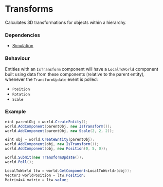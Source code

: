 # Transforms
Calculates 3D transformations for objects within a hierarchy.

### Dependencies
* [Simulation](https://github.com/simulation-tree/simulation)

### Behaviour
Entities with an `IsTransform` component will have a `LocalToWorld` component built
using data from these components (relative to the parent entity), whenever the `TransformUpdate` event
is polled:
* `Position`
* `Rotation`
* `Scale`

### Example
```cs
eint parentObj = world.CreateEntity();
world.AddComponent(parentObj, new IsTransform());
world.AddComponent(parentObj, new Scale(2, 2, 2));

eint obj = world.CreateEntity(parentObj);
world.AddComponent(obj, new IsTransform());
world.AddComponent(obj, new Position(0, 5, 0));

world.Submit(new TransformUpdate());
world.Poll();

LocalToWorld ltw = world.GetComponent<LocalToWorld>(obj));
Vector3 worldPosition = ltw.Position;
Matrix4x4 matrix = ltw.value;
```
